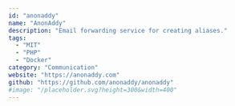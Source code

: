 ```yaml
---
id: "anonaddy"
name: "AnonAddy"
description: "Email forwarding service for creating aliases."
tags:
  - "MIT"
  - "PHP"
  - "Docker"
category: "Communication"
website: "https://anonaddy.com"
github: "https://github.com/anonaddy/anonaddy"
#image: "/placeholder.svg?height=300&width=400"
---
```


